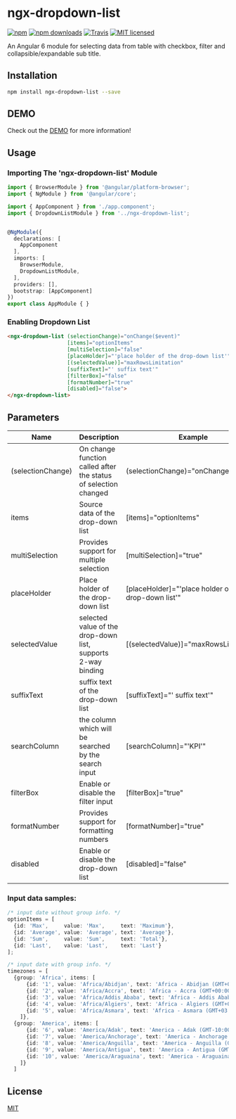 # ngx-dropdown-list

[![npm](https://img.shields.io/npm/v/ngx-dropdown-list.svg?style=flat-square)](https://www.npmjs.com/package/ngx-dropdown-list) [![npm downloads](https://img.shields.io/npm/dm/ngx-dropdown-list.svg)](https://www.npmjs.com/package/ngx-dropdown-list) [![Travis](https://img.shields.io/travis/ckyycc/ngx-dropdown-list.svg?style=flat-square)](https://travis-ci.org/ckyycc/ngx-dropdown-list) [![MIT licensed](https://img.shields.io/badge/license-MIT-blue.svg?style=flat-square)](https://github.com/ckyycc/ngx-dropdown-list/blob/master/LICENSE)

An Angular 6 module for selecting data from table with checkbox, filter and collapsible/expandable sub title.

## Installation
```bash
npm install ngx-dropdown-list --save
```
## DEMO
Check out the [DEMO](https://ckyycc.github.io/ngx-dropdown-list/) for more information!

## Usage

### Importing The 'ngx-dropdown-list' Module
```TypeScript
import { BrowserModule } from '@angular/platform-browser';
import { NgModule } from '@angular/core';

import { AppComponent } from './app.component';
import { DropdownListModule } from '../ngx-dropdown-list';


@NgModule({
  declarations: [
    AppComponent
  ],
  imports: [
    BrowserModule,
    DropdownListModule,
  ],
  providers: [],
  bootstrap: [AppComponent]
})
export class AppModule { }

```
### Enabling Dropdown List
```HTML
<ngx-dropdown-list (selectionChange)="onChange($event)"
                   [items]="optionItems"
                   [multiSelection]="false"
                   [placeHolder]="'place holder of the drop-down list'"
                   [(selectedValue)]="maxRowsLimitation"
                   [suffixText]="' suffix text'"
                   [filterBox]="false"
                   [formatNumber]="true"
                   [disabled]="false">
</ngx-dropdown-list>
```

## Parameters
Name  | Description | Example | 
------------- | ------------- | -------------
(selectionChange)  | On change function called after the status of selection changed | (selectionChange)="onChange($event)"
items  | Source data of the drop-down list | [items]="optionItems"
multiSelection  | Provides support for multiple selection | [multiSelection]="true"
placeHolder  | Place holder of the drop-down list | [placeHolder]="'place holder of the drop-down list'"
selectedValue  | selected value of the drop-down list, supports 2-way binding | [(selectedValue)]="maxRowsLimitation"
suffixText  | suffix text of the drop-down list | [suffixText]="' suffix text'"
searchColumn  | the column which will be searched by the search input | [searchColumn]="'KPI'"
filterBox  | Enable or disable the filter input |  [filterBox]="true"
formatNumber  | Provides support for formatting numbers | [formatNumber]="true"
disabled  | Enable or disable the drop-down list | [disabled]="false"

### Input data samples:
```TypeScript
/* input date without group info. */
optionItems = [
  {id: 'Max',     value: 'Max',     text: 'Maximum'},
  {id: 'Average', value: 'Average', text: 'Average'},
  {id: 'Sum',     value: 'Sum',     text: 'Total'},
  {id: 'Last',    value: 'Last',    text: 'Last'}
];

/* input date with group info. */
timezones = [
  {group: 'Africa', items: [
      {id: '1', value: 'Africa/Abidjan', text: 'Africa - Abidjan (GMT+00:00)', selected: false},
      {id: '2', value: 'Africa/Accra', text: 'Africa - Accra (GMT+00:00)', selected: false},
      {id: '3', value: 'Africa/Addis_Ababa', text: 'Africa - Addis Ababa (GMT+03:00)', selected: false},
      {id: '4', value: 'Africa/Algiers', text: 'Africa - Algiers (GMT+01:00)', selected: false},
      {id: '5', value: 'Africa/Asmara', text: 'Africa - Asmara (GMT+03:00)', selected: false},
    ]},
  {group: 'America', items: [
      {id: '6', value: 'America/Adak', text: 'America - Adak (GMT-10:00)', selected: false},
      {id: '7', value: 'America/Anchorage', text: 'America - Anchorage (GMT-09:00)', selected: false},
      {id: '8', value: 'America/Anguilla', text: 'America - Anguilla (GMT-04:00)', selected: false},
      {id: '9', value: 'America/Antigua', text: 'America - Antigua (GMT-04:00)', selected: false},
      {id: '10', value: 'America/Araguaina', text: 'America - Araguaina (GMT-03:00)', selected: false},
    ]}
  ]
```

## License

[MIT](/LICENSE)
